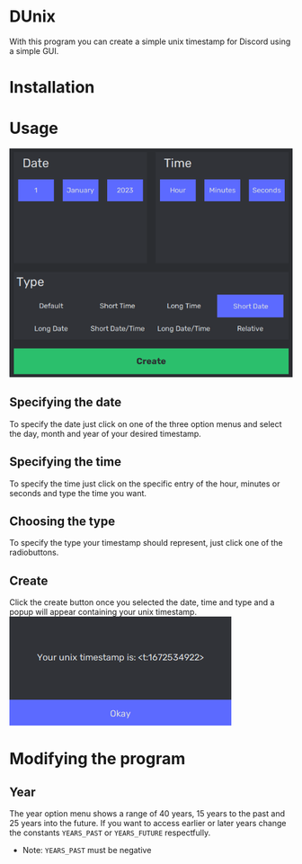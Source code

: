 # DUnix
With this program you can create a simple unix timestamp for Discord using a simple GUI. <br>

# Installation

# Usage
![The Program after you start it](images/start.png)

## Specifying the date
To specify the date just click on one of the three option menus and select the day, month and year of your desired timestamp.

## Specifying the time
To specify the time just click on the specific entry of the hour, minutes or seconds and type the time you want.

## Choosing the type
To specify the type your timestamp should represent, just click one of the radiobuttons.

## Create
Click the create button once you selected the date, time and type and a popup will appear containing your unix timestamp. <br>
![Created timestamp](images/success.png)

# Modifying the program

## Year
The year option menu shows a range of 40 years, 15 years to the past and 25 years into the future. If you want to access earlier or later years change the constants `YEARS_PAST` or `YEARS_FUTURE` respectfully. <br>
 - Note: `YEARS_PAST` must be negative
